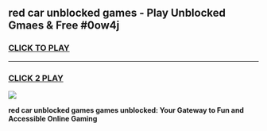 
## red car unblocked games - Play Unblocked Gmaes & Free #0ow4j
<h3>
<a href="https://news.freeplayer.one?title=red_car_unblocked_games&ref=26F">CLICK TO PLAY</a></h3>
<hr>

<h3>
<a href="https://news.freeplayer.one?title=red_car_unblocked_games&ref=26F">CLICK 2 PLAY</a>
  
</h3>

<a href="https://news.freeplayer.one?title=red_car_unblocked_games&ref=26F/"><img src="https://clearcache.store/games.png"></a>


**red car unblocked games games unblocked: Your Gateway to Fun and Accessible Online Gaming**
